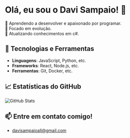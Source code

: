 # Olá, eu sou o Davi Sampaio! 👋

🚀 Aprendendo a desenvolver e apaixonado por programar.  
🎯 Focado em evolução.  
🌱 Atualizando conhecimentos em c#.  

## 🌟 Tecnologias e Ferramentas
- **Linguagens**: JavaScript, Python, etc.
- **Frameworks**: React, Node.js, etc.
- **Ferramentas**: Git, Docker, etc.

## 📈 Estatísticas do GitHub
![GitHub Stats](https://github-readme-stats.vercel.app/api?username=Davi-Sampaioestec&show_icons=true&theme=radical)

## 📫 Entre em contato comigo!
- davisampaioall@gmail.com
